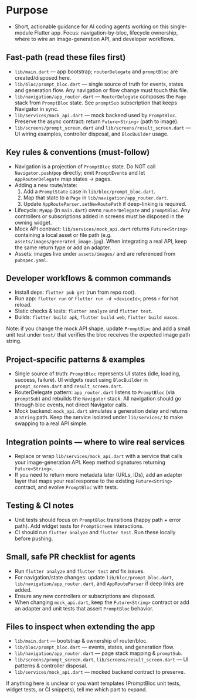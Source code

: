 <!-- Updated Copilot instructions — image_generator -->

# Purpose
- Short, actionable guidance for AI coding agents working on this single-module Flutter app. Focus: navigation-by-bloc, lifecycle ownership, where to wire an image-generation API, and developer workflows.

## Fast-path (read these files first)
- `lib/main.dart` — app bootstrap; `routerDelegate` and `promptBloc` are created/disposed here.
- `lib/bloc/prompt_bloc.dart` — single source of truth for events, states and generation flow. Any navigation or flow change must touch this file.
- `lib/navigation/app_router.dart` — `RouterDelegate` composes the `Page` stack from `PromptBloc` state. See `promptSub` subscription that keeps Navigator in sync.
- `lib/services/mock_api.dart` — mock backend used by `PromptBloc`. Preserve the async contract: return `Future<String>` (path to image).
- `lib/screens/prompt_screen.dart` and `lib/screens/result_screen.dart` — UI wiring examples, controller disposal, and `BlocBuilder` usage.

## Key rules & conventions (must-follow)
- Navigation is a projection of `PromptBloc` state. Do NOT call `Navigator.push`/`pop` directly; emit `PromptEvent`s and let `AppRouterDelegate` map states → pages.
- Adding a new route/state:
  1. Add a `PromptState` case in `lib/bloc/prompt_bloc.dart`.
  2. Map that state to a `Page` in `lib/navigation/app_router.dart`.
  3. Update `AppRouteParser.setNewRoutePath` if deep-linking is required.
- Lifecycle: `MyApp` (in `main.dart`) owns `routerDelegate` and `promptBloc`. Any controllers or subscriptions added in screens must be disposed in the owning widget.
- Mock API contract: `lib/services/mock_api.dart` returns `Future<String>` containing a local asset or file path (e.g. `assets/images/generated_image.jpg`). When integrating a real API, keep the same return type or add an adapter.
- Assets: images live under `assets/images/` and are referenced from `pubspec.yaml`.

## Developer workflows & common commands
- Install deps: `flutter pub get` (run from repo root).
- Run app: `flutter run` or `flutter run -d <deviceId>`; press `r` for hot reload.
- Static checks & tests: `flutter analyze` and `flutter test`.
- Builds: `flutter build apk`, `flutter build web`, `flutter build macos`.

Note: if you change the mock API shape, update `PromptBloc` and add a small unit test under `test/` that verifies the bloc receives the expected image path string.

## Project-specific patterns & examples
- Single source of truth: `PromptBloc` represents UI states (idle, loading, success, failure). UI widgets react using `BlocBuilder` in `prompt_screen.dart` and `result_screen.dart`.
- RouterDelegate pattern: `app_router.dart` listens to `PromptBloc` (via `promptSub`) and rebuilds the `Navigator` stack. All navigation should go through bloc events, not direct Navigator calls.
- Mock backend: `mock_api.dart` simulates a generation delay and returns a `String` path. Keep the service isolated under `lib/services/` to make swapping to a real API simple.

## Integration points — where to wire real services
- Replace or wrap `lib/services/mock_api.dart` with a service that calls your image-generation API. Keep method signatures returning `Future<String>`.
- If you need to return more metadata later (URLs, IDs), add an adapter layer that maps your real response to the existing `Future<String>` contract, and evolve `PromptBloc` with tests.

## Testing & CI notes
- Unit tests should focus on `PromptBloc` transitions (happy path + error path). Add widget tests for `PromptScreen` interactions.
- CI should run `flutter analyze` and `flutter test`. Run these locally before pushing.

## Small, safe PR checklist for agents
- Run `flutter analyze` and `flutter test` and fix issues.
- For navigation/state changes: update `lib/bloc/prompt_bloc.dart`, `lib/navigation/app_router.dart`, and `AppRouteParser` if deep links are added.
- Ensure any new controllers or subscriptions are disposed.
- When changing `mock_api.dart`, keep the `Future<String>` contract or add an adapter and unit tests that assert `PromptBloc` behavior.

## Files to inspect when extending the app
- `lib/main.dart` — bootstrap & ownership of router/bloc.
- `lib/bloc/prompt_bloc.dart` — events, states, and generation flow.
- `lib/navigation/app_router.dart` — page stack mapping & `promptSub`.
- `lib/screens/prompt_screen.dart`, `lib/screens/result_screen.dart` — UI patterns & controller disposal.
- `lib/services/mock_api.dart` — mocked backend contract to preserve.

If anything here is unclear or you want templates (PromptBloc unit tests, widget tests, or CI snippets), tell me which part to expand.
